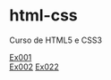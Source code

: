 # html-css
 Curso de HTML5 e CSS3

<a href="https://danielmelo07.github.io/html-css/exercícios/ex001/index.html">Ex001<a><br>
<a href="https://danielmelo07.github.io/html-css/exercícios/ex002/index.html">Ex002<a>
<a href="https://danielmelo07.github.io/html-css/exercícios/ex022/fundo006.html">Ex022<a><br>